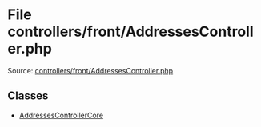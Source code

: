 File controllers/front/AddressesController.php
=========

Source: [controllers/front/AddressesController.php](https://github.com/PrestaShop/PrestaShop/blob/1.5.1.0/controllers/front/AddressesController.php)


Classes
-------

* [AddressesControllerCore](class.AddressesControllerCore.md)

